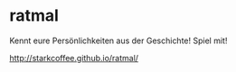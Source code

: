 ratmal
======

Kennt eure Persönlichkeiten aus der Geschichte! Spiel mit!

http://starkcoffee.github.io/ratmal/

